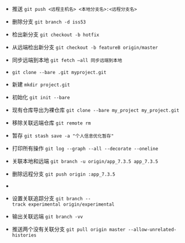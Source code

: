 
- 推送 `git push <远程主机名> <本地分支名>:<远程分支名>`

- 删除分支 `git branch -d iss53`

- 检出新分支 `git checkout -b hotfix `

- 从远端检出新分支 `git checkout -b featureB origin/master`

- 同步远端到本地 `git fetch —all 同步远端到本地`

- `git clone --bare .git myproject.git `

- 新建 `mkdir project.git`

- 初始化 `git init --bare`

- 现有仓库导出为裸仓库 `git clone --bare my_project my_project.git`

- 移除关联远端仓库 `git remote rm` 

- 暂存 `git stash save -a "个人信息优化暂存"`

- 打印所有操作 `git log --graph --all --decorate --oneline`

- 关联本地和远端 `git branch -u origin/app_7.3.5 app_7.3.5`

- 删除远程分支 `git push origin :app_7.3.5`
- 
<html>
<!--在这里插入内容-->
</html>


<html>
<!--在这里插入内容-->
</html>



- 设置关联追踪分支 `git branch --track experimental origin/experimental`

- 输出关联远端 `git branch -vv`

- 推送两个没有关联分支 `git pull origin master --allow-unrelated-histories`
